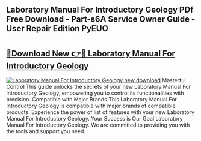 ## Laboratory Manual For Introductory Geology PDf Free Download - Part-s6A Service Owner Guide - User Repair Edition PyEUO

# <h2><a href="http://bc3189.oget.top/?id=Laboratory+Manual+For+Introductory+Geology">🔗Download New 👉🔴 Laboratory Manual For Introductory Geology</a></h2>

[![Laboratory Manual For Introductory Geology new download](https://i.imgur.com/5g1atiW.png)](http://bc3189.oget.top/?id=Laboratory+Manual+For+Introductory+Geology)
Masterful Control This guide unlocks the secrets of your new Laboratory Manual For Introductory Geology, empowering you to control its functionalities with precision. Compatible with Major Brands This Laboratory Manual For Introductory Geology is compatible with major brands of compatible products. Experience the power of list of features with your new Laboratory Manual For Introductory Geology. Your Success is Our Goal Laboratory Manual For Introductory Geology. We are committed to providing you with the tools and support you need.
